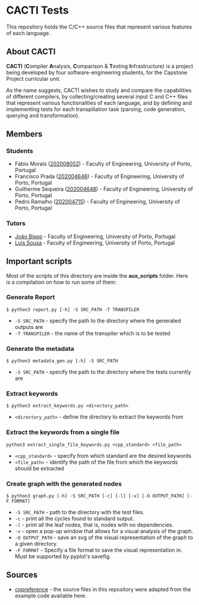 # CACTI Tests

This repository holds the C/C++ source files that represent various features of each language.

## About CACTI 

**CACTI** (**C**ompiler **A**nalysis, **C**omparison & **T**esting **I**nfrastructure) is a project being developed by four software-engineering students, for the Capstone Project curricular unit.

As the name suggests, CACTI wishes to study and compare the capabilities of different compilers, by collecting/creating several input C and C++ files that represent various functionalities of each language, and by defining and implementing tests for each transpiliation task (parsing, code generation, querying and transformation).

## Members

### Students 
- Fábio Morais (<a href="https://sigarra.up.pt/feup/pt/fest_geral.cursos_list?pv_num_unico=202008052">202008052</a>) - Faculty of Engineering, University of Porto, Portugal
- Francisco Prada (<a href="https://sigarra.up.pt/feup/pt/fest_geral.cursos_list?pv_num_unico=202004646">202004646</a>) - Faculty of Engineering, University of Porto, Portugal
- Guilherme Sequeira (<a href="https://sigarra.up.pt/feup/pt/fest_geral.cursos_list?pv_num_unico=202004648">202004648</a>) - Faculty of Engineering, University of Porto, Portugal
- Pedro Ramalho (<a href="https://sigarra.up.pt/feup/pt/fest_geral.cursos_list?pv_num_unico=202004715">202004715</a>) - Faculty of Engineering, University of Porto, Portugal

### Tutors

- <a href="https://sigarra.up.pt/feup/pt/func_geral.formview?p_codigo=519965">João Bispo</a> - Faculty of Engineering, University of Porto, Portugal
- <a href="https://sigarra.up.pt/feup/pt/func_geral.formview?p_codigo=662695">Luís Sousa</a> - Faculty of Engineering, University of Porto, Portugal

## Important scripts

Most of the scripts of this directory are inside the **aux_scripts** folder. Here is a compilation on how to run some of them:

### Generate Report
```
$ python3 report.py [-h] -S SRC_PATH -T TRANSPILER
```

- `-S SRC_PATH` - specify the path to the directory where the generated outputs are
- `-T TRANSPILER` - the name of the transpiler which is to be tested

### Generate the metadata

```
$ python3 metadata_gen.py [-h] -S SRC_PATH
```
- `-S SRC_PATH` -  specify the path to the directory where the tests currently are

### Extract keywords

```
$ python3 extract_keywords.py <directory_path>
```
- `<directory_path>` - define the directory to extract the keywords from

### Extract the keywords from a single file

```
python3 extract_single_file_keywords.py <cpp_standard> <file_path>
```
- `<cpp_standard>` -  specify from which standard are the desired keywords
- `<file_path>` - identify the path of the file from which the keywords should be extracted

### Create graph with the generated nodes

```
$ python3 graph.py [-h] -S SRC_PATH [-c] [-l] [-v] [-O OUTPUT_PATH] [-F FORMAT]
```
- `-S SRC_PATH` - path to the directory with the test files.
- `-c` - print all the cycles found to standard output.
- `-l` - print all the leaf nodes, that is, nodes with no dependencies.
- `-v` - open a pop-up window that allows for a visual analysis of the graph.
- `-O OUTPUT_PATH` - save an svg of the visual representation of the graph to a given directory.
- `-F FORMAT` - Specify a file format to save the visual representation in. Must be supported by pyplot's savefig. 

## Sources

- [cppreference](https://en.cppreference.com) - 
the source files in this repository were adapted from the example code available here.